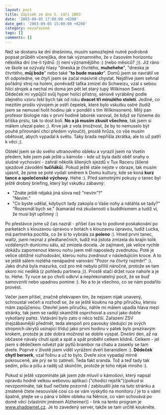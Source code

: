 ```yaml
---
layout: post
title: Zápisek ze dne 5. září 2003
date: '2003-09-05 17:00:00 +0200'
date_gmt: '2003-09-05 15:00:00 +0200'
category: nezařazené
tags: []
comments: []
---
```

<p>Než se dostanu ke dni dnešnímu, musím samozřejmě nutně podrobně popsat průběh včerejška, dne tak významného,  že v časovém horizontu několika dní (ne-li týdnů :)) není významějšího :) (nebo měsíců? ;)). Již ráno ve škole se ozývaly hlasy  "dneska je čtvrtého, <span style="font-weight:bold">muhehehe</span>", "dneska je čtvrtého, <span style="font-weight:bold">můj bože</span>"  nebo také "<span style="font-weight:bold">to bude masakr</span>". Domů jsem se navrátil  ve tři odpoledne, ve čtyři jsem se začal masivně chystat. Nejdříve jsem sehnal pořádný stroj na holení, poněvadž  taťka zmizel do Schweizu, vzal s sebou hlící strojek a nechal mi doma jen pět let starý tupý Wilkinson Sword.  Dědeček mi vypůjčil svůj hyper holící přístroj, sériově vyráběný podle stejného vzoru řekl bych tak od roku  <span style="font-weight:bold">dvacet tři minulého století</span>.  Jediné, co mezitím prošlo vývojem je ostří čepelek, které bylo vskutku ostré (tudíž jsem se nemusel  holit hodinu jak v pondělí s tím Wilkinsonem). Milý pan profesor biologie nás v první hodině laborek varoval,  že když se řízneme do bříška prstu, tak to dost bolí. <span style="font-weight:bold">No a já musím zkusit všechno</span>,  tak jsem si málem uřezal  palec ;). Krve jak z vola (možnost, že by to nemuselo být pouhé přirovnání chci předem vyloučit), prostě hrůza,  co vše musím obětovat, abych vypadal k světu. Taky brada nepřišla zkrátka, ale to už patří k věci ;).</p>
<p>Oblekl jsem se do svého ultranového obleku a vyrazil jsem na Vsetín předem, kde jsem pak ještě u kámoše -  kde už byla další oběť snahy o slušné vychování - zahrál několik šílených sjezdů v Tux Raceru (šílené sjezdové  závodění <span style="font-weight:bold">tučňáků</span>). Pokud ještě stále nejste v obraze, tak musím ujasnit, že jsme se poté vydali směrem  k Domu kultury, kde se koná <span style="font-weight:bold">kurz tance a společenské výchovy</span>. Hehe :). Před samotnými pokusy o tanec byl ještě  drobný briefing, který byl vskutku zábavný:</p>
<ul>
<li>"Znáte ještě nějaká jiná slova než "nevím"?"<br>  "Nevím."</li>
<li>"Co byste udělal, kdybych tady zakopla o Vaše nohy a nátáhla se tady?"<br>  "Rozesmál bych se." (kamarád má zkušenosti s buddhismem a tudíž ví, že musí být upřímný :)</li>
</ul>
<p>Po přestávce jsme už čas nazrál - přišel čas na to podivné poskakování po parketách s klouzavou úpravou  v botách s klouzavou úpravou, tudíž Lucka, má partnerka pocítila, co že si to vybrala za <span style="font-weight:bold">poleno</span> :). Hned  první tanec, waltz, jsem neznal z předtanečních, tudíž má jistota zmizela do krajin tolik vzdálených dunícímu  sálu, až zmizela docela. Je zajímavé, jak velice rychle dokážu zapomenout kterou nohu jsem měl naposledy zvednutou.  Poté je velice obtížné rozhodování, kterou nohu zvednout v následujícím kroce. A to se ještě sálem rozléhá  nenápadné varování "Pozor na čtvrtý rozměr!" :). Jako druhá byla mazurka, což pro mě nebylo příliš náročné,  protože se tam skoro nic nedělá (z pohledu partnera ;)). Prostě stačí držet ruce nahoře a je to. Hehe. Ty ruce se po chvíli odkrví  a nepřekonatelný pocit, že se buď samovznítí nebo upadnou pomine :). No a to je všechno, co se nám podařilo provést.  </p>
<p>Večer jsem přišel, značně překvapen tím, že nejsem nijak unavený, schroustal večeři a rozhodl se, že se  ještě kouknu na php příručku, kterou mám zapůjčenou. Otevřel jsem příručku, náhle mi málem upadla hlava  mezi stránky, tak jsem se raději okamžitě osprchoval a usnul jako dobře vykotlaný pařez. Vstávání bylo  zato o něco težší. Zařazení  ZSV (nejzábavnější předmět, teda alespoň pro pavouky sledující ze svých stropních úkrytů usinající třídu)  jako první hodinu v pátek bylo prozíravým krokem, protože je zde dobrá možnost se dobře vyspat. Dnešní den,  až na občasné návaly chuti spát a spát a spát proběhl celkem klidně. Celkem - jel jsem s dědečkem odvézt  pár pytlů brambor na chatu a zasekly se tam dveře. Poprvé v životě jsem viděl vyrážení dveří beranidlem :).  <span style="font-weight:bold">Dědeček chytl berserk</span>, vzal fošnu a už to bylo. Dveře sice vypadají mírně pokrouceně, ale prý se to zatmelí.  Teda fakt sranda. Tož a teď tady tak sedím, píšu a píšu a raděj už skončím, protože je toho nějak mnoho :).</p>
<p>Pokud si ještě vzpomínáte jak jsem zde mluvil o kámošovi, který napsal opravdu hodně velkou webovou aplikaci  ("chodící rejsřík")(pokud si nevzpomínáte, tak buď nečtete pozorně / zabloudili jste na tuto stránku a zmateně  čtete nesouvislé cosi co se vám vyskytlo na monitoru / je to s vámi špatné, ptejte se u pána v bílém obleku na Němce,  co vám schovává po domě věci (vlastním jménem Alzheimer)) - link na tento program je  <a href="http://www.shadownet.cz" target="_blank">www.shadownet.cz</a>. Je to zavedený server, takže se tam určitě  koukněte.</p>
